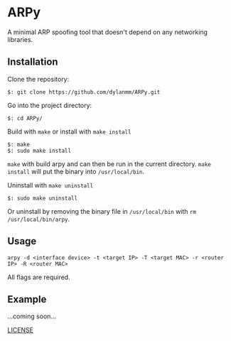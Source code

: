 # ARPy
A minimal ARP spoofing tool that doesn't depend on any networking libraries.

## Installation
Clone the repository:
```
$: git clone https://github.com/dylanmm/ARPy.git
```
Go into the project directory:
```
$: cd ARPy/
```
Build with `make` or install with `make install`
```
$: make
$: sudo make install
```
`make` with build arpy and can then be run in the current directory. `make install` will put the binary into `/usr/local/bin`.

Uninstall with `make uninstall`
```
$: sudo make uninstall
```
Or uninstall by removing the binary file in `/usr/local/bin` with `rm /usr/local/bin/arpy`.

## Usage
```
arpy -d <interface device> -t <target IP> -T <target MAC> -r <router IP> -R <router MAC>
```
All flags are required.

## Example 

...coming soon...

[LICENSE](LICENSE)
